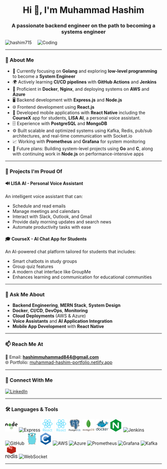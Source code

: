 <h1 align="center">Hi 👋, I'm Muhammad Hashim</h1>
<h3 align="center">A passionate backend engineer on the path to becoming a systems engineer</h3>
<img align="right" alt="Coding" width="400" src="https://cdn.dribbble.com/users/1162077/screenshots/3848914/programmer.gif" />

<p align="left">
  <img src="https://komarev.com/ghpvc/?username=hashim715&label=Profile%20views&color=0e75b6&style=flat" alt="hashim715" />
</p>

---

### 🚀 About Me

- 🔧 Currently focusing on **Golang** and exploring **low-level programming** to become a **System Engineer**  
- 🌍 Actively learning **CI/CD pipelines** with **GitHub Actions** and **Jenkins**  
- 🐳 Proficient in **Docker**, **Nginx**, and deploying systems on **AWS** and **Azure**  
- 🖥️ Backend development with **Express.js** and **Node.js**  
- 🌐 Frontend development using **React.js**  
- 📱 Developed mobile applications with **React Native** including the **CourseX** app for students, **LISA AI**, a personal voice assistant.  
- 🗄️ Experience with **PostgreSQL** and **MongoDB**
- ⚙️ Built scalable and optimized systems using Kafka, Redis, pub/sub architectures, and real-time communication with Socket.io
- 📈 Working with **Prometheus** and **Grafana** for system monitoring  
- 🔬 Future plans: Building system-level projects using **Go** and **C**, along with continuing work in **Node.js** on performance-intensive apps

---

### 🧠 Projects I'm Proud Of

#### 🔊 **LISA AI - Personal Voice Assistant**  
An intelligent voice assistant that can:  
- Schedule and read emails  
- Manage meetings and calendars  
- Interact with Slack, Outlook, and Gmail  
- Provide daily morning updates and search news  
- Automate productivity tasks with ease

#### 🎓 **CourseX - AI Chat App for Students**  
An AI-powered chat platform tailored for students that includes:  
- Smart chatbots in study groups  
- Group quiz features  
- A modern chat interface like GroupMe  
- Enhances learning and communication for educational communities

---

### 💬 Ask Me About
- **Backend Engineering**, **MERN Stack**, **System Design**
- **Docker**, **CI/CD**, **DevOps**, **Monitoring**
- **Cloud Deployments** (AWS & Azure)
- **Voice Assistants** and **AI Application Integration**
- **Mobile App Development** with **React Native**

---

### 📫 Reach Me At

📧 Email: **hashimmuhammad844@gmail.com**  
🌐 Portfolio: [muhammad-hashim-portfolio.netlify.app](https://muhammad-hashim-portfolio.netlify.app)

---

### 🤝 Connect With Me

<p align="left">
  <a href="https://linkedin.com/in/muhammad hashim" target="blank">
    <img align="center" src="https://raw.githubusercontent.com/rahuldkjain/github-profile-readme-generator/master/src/images/icons/Social/linked-in-alt.svg" alt="LinkedIn" height="30" width="40" />
  </a>
</p>

---

### 🛠️ Languages & Tools

<p align="left">
  <img src="https://raw.githubusercontent.com/devicons/devicon/master/icons/nodejs/nodejs-original-wordmark.svg" alt="Node.js" width="40" height="40" />
  <img src="https://ajeetchaulagain.com/static/7cb4af597964b0911fe71cb2f8148d64/87351/express-js.png" alt="Express" width="40" height="40" />
  <img src="https://raw.githubusercontent.com/devicons/devicon/master/icons/react/react-original-wordmark.svg" alt="React" width="40" height="40" />
  <img src="https://raw.githubusercontent.com/devicons/devicon/master/icons/react/react-original-wordmark.svg" alt="React Native" width="40" height="40" />
  <img src="https://raw.githubusercontent.com/devicons/devicon/master/icons/postgresql/postgresql-original-wordmark.svg" alt="PostgreSQL" width="40" height="40" />
  <img src="https://raw.githubusercontent.com/devicons/devicon/master/icons/mongodb/mongodb-original-wordmark.svg" alt="MongoDB" width="40" height="40" />
  <img src="https://raw.githubusercontent.com/devicons/devicon/master/icons/docker/docker-original-wordmark.svg" alt="Docker" width="40" height="40" />
  <img src="https://raw.githubusercontent.com/devicons/devicon/master/icons/nginx/nginx-original.svg" alt="Nginx" width="40" height="40" />
  <img src="https://www.vectorlogo.zone/logos/jenkins/jenkins-icon.svg" alt="Jenkins" width="40" height="40" />
  <img src="https://www.vectorlogo.zone/logos/github/github-icon.svg" alt="GitHub" width="40" height="40" />
  <img src="https://raw.githubusercontent.com/devicons/devicon/master/icons/go/go-original.svg" alt="Golang" width="40" height="40" />
  <img src="https://raw.githubusercontent.com/devicons/devicon/master/icons/c/c-original.svg" alt="C" width="40" height="40" />
  <img src="https://www.vectorlogo.zone/logos/amazon_aws/amazon_aws-icon.svg" alt="AWS" width="40" height="40" />
  <img src="https://www.vectorlogo.zone/logos/microsoft_azure/microsoft_azure-icon.svg" alt="Azure" width="40" height="40" />
  <img src="https://www.vectorlogo.zone/logos/prometheusio/prometheusio-icon.svg" alt="Prometheus" width="40" height="40" />
  <img src="https://www.vectorlogo.zone/logos/grafana/grafana-icon.svg" alt="Grafana" width="40" height="40" />
  <img src="https://www.vectorlogo.zone/logos/apache_kafka/apache_kafka-icon.svg" alt="Kafka" width="40" height="40" />
  <img src="https://raw.githubusercontent.com/devicons/devicon/master/icons/redis/redis-original-wordmark.svg" alt="Redis" width="40" height="40" />
  <img src="https://miro.medium.com/v2/resize:fit:1200/1*255iTWNk6H1N3_QZIBIAUA.png" alt="WebSocket" width="40" height="40" />
</p>

---
